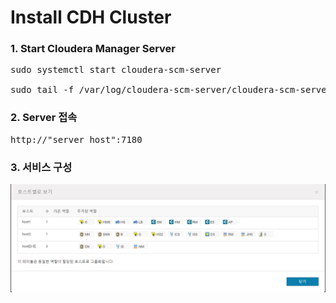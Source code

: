 # Install CDH Cluster

### 1. Start Cloudera Manager Server
<pre>
sudo systemctl start cloudera-scm-server

sudo tail -f /var/log/cloudera-scm-server/cloudera-scm-server.log
</pre>

### 2. Server 접속
<pre>
http://"server_host":7180
</pre>


### 3. 서비스 구성

![ex_screenshot](./캡처_cluster구성.PNG)
